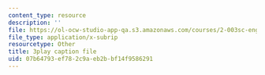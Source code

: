 ```yaml
---
content_type: resource
description: ''
file: https://ol-ocw-studio-app-qa.s3.amazonaws.com/courses/2-003sc-engineering-dynamics-fall-2011/07b64793ef782c9aeb2bbf14f9586291_zhk9xLjrmi4.srt
file_type: application/x-subrip
resourcetype: Other
title: 3play caption file
uid: 07b64793-ef78-2c9a-eb2b-bf14f9586291
---
```

